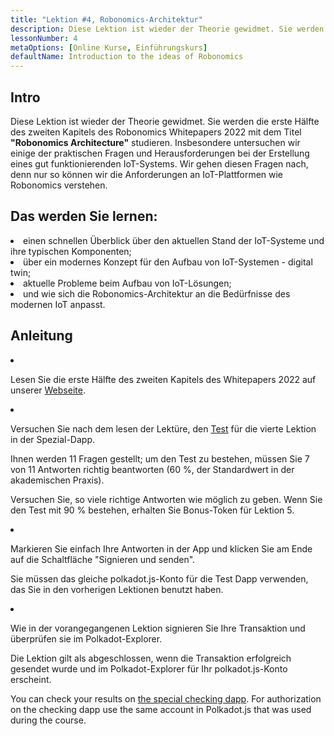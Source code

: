 ```yaml
---
title: "Lektion #4, Robonomics-Architektur"
description: Diese Lektion ist wieder der Theorie gewidmet. Sie werden die erste Hälfte des zweiten Kapitels des Robonomics Whitepapers 2022 mit dem Titel "Robonomics Architecture" studieren.
lessonNumber: 4
metaOptions: [Online Kurse, Einführungskurs]
defaultName: Introduction to the ideas of Robonomics
---
```


## Intro

Diese Lektion ist wieder der Theorie gewidmet. Sie werden die erste Hälfte des zweiten Kapitels des Robonomics Whitepapers 2022 mit dem Titel **"Robonomics Architecture"** studieren. Insbesondere untersuchen wir einige der praktischen Fragen und Herausforderungen bei der Erstellung eines gut funktionierenden IoT-Systems. Wir gehen diesen Fragen nach, denn nur so können wir die Anforderungen an IoT-Plattformen wie Robonomics verstehen.

## Das werden Sie lernen:

<List>

<li>
einen schnellen Überblick über den aktuellen Stand der IoT-Systeme und ihre typischen Komponenten;
</li>

<li>
über ein modernes Konzept für den Aufbau von IoT-Systemen - digital twin;
</li>

<li>
aktuelle Probleme beim Aufbau von IoT-Lösungen;
</li>

<li>
und wie sich die Robonomics-Architektur an die Bedürfnisse des modernen IoT anpasst.
</li>

</List>

## Anleitung

<List type="numbers">

<li>

Lesen Sie die erste Hälfte des zweiten Kapitels des Whitepapers 2022 auf unserer [Webseite](https://robonomics.network/architecture/).

</li>

<li>

Versuchen Sie nach dem lesen der Lektüre, den [Test](https://lesson4.robonomics.academy/) für die vierte Lektion in der Spezial-Dapp.

Ihnen werden 11 Fragen gestellt; um den Test zu bestehen, müssen Sie 7 von 11 Antworten richtig beantworten (60 %, der Standardwert in der akademischen Praxis). 

Versuchen Sie, so viele richtige Antworten wie möglich zu geben. Wenn Sie den Test mit 90 % bestehen, erhalten Sie Bonus-Token für Lektion 5.

</li>

<li>

Markieren Sie einfach Ihre Antworten in der App und klicken Sie am Ende auf die Schaltfläche "Signieren und senden".

Sie müssen das gleiche polkadot.js-Konto für die Test Dapp verwenden, das Sie in den vorherigen Lektionen benutzt haben. 

</li>

<li>

Wie in der vorangegangenen Lektion signieren Sie Ihre Transaktion und überprüfen sie im Polkadot-Explorer.

</li>
</List>


<Result>

Die Lektion gilt als abgeschlossen, wenn die Transaktion erfolgreich gesendet wurde und im Polkadot-Explorer für Ihr polkadot.js-Konto erscheint.

You can check your results on [the special checking dapp](https://lk.robonomics.academy/). For authorization on the checking dapp use the same account in Polkadot.js that was used during the course.

</Result>
